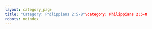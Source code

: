 ```yaml
---
layout: category_page
title: "Category: Philippians 2:5-8"\category: Philippians 2:5-8
robots: noindex
---
```

